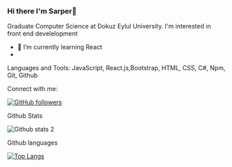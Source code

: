 ### Hi there I'm Sarper👋

 Graduate Computer Science at Dokuz Eylul University.
 I'm interested in front end develelopment
- 🌱 I’m currently learning React
- 
Languages and Tools:
JavaScript, React.js,Bootstrap, HTML, CSS, C#, Npm, Git, Github

Connect with me:

[![GitHub followers](https://img.shields.io/github/followers/Sarperbg.svg?style=social&label=Follow&maxAge=2592000)](https://github.com/Sarperbg?tab=followers)


Github Stats

![Github stats 2](https://github-readme-stats.vercel.app/api?username=Sarperbg&show_icons=true&theme=radical)


Github languages

[![Top Langs](https://github-readme-stats.vercel.app/api/top-langs/?username=Sarperbg&layout=compact)](https://github.com/Sarperbg/github-readme-stats)
